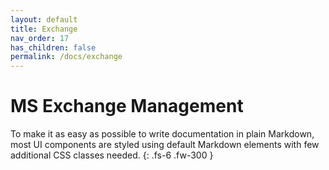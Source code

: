```yaml
---
layout: default
title: Exchange
nav_order: 17
has_children: false
permalink: /docs/exchange
---
```


# MS Exchange Management

To make it as easy as possible to write documentation in plain Markdown, most UI components are styled using default Markdown elements with few additional CSS classes needed.
{: .fs-6 .fw-300 }

